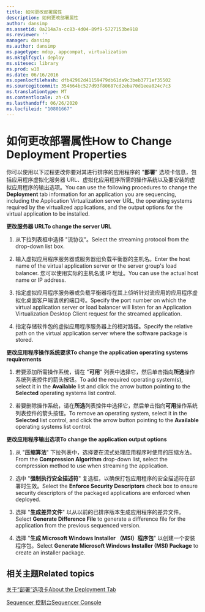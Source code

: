 ```yaml
---
title: 如何更改部署属性
description: 如何更改部署属性
author: dansimp
ms.assetid: 0a214a7a-cc83-4d04-89f9-5727153be918
ms.reviewer: ''
manager: dansimp
ms.author: dansimp
ms.pagetype: mdop, appcompat, virtualization
ms.mktglfcycl: deploy
ms.sitesec: library
ms.prod: w10
ms.date: 06/16/2016
ms.openlocfilehash: dfb42962d41159479db61da9c3beb3771ef35502
ms.sourcegitcommit: 354664bc527d93f80687cd2eba70d1eea024c7c3
ms.translationtype: MT
ms.contentlocale: zh-CN
ms.lasthandoff: 06/26/2020
ms.locfileid: "10801667"
---
```

# <span data-ttu-id="274e8-103">如何更改部署属性</span><span class="sxs-lookup"><span data-stu-id="274e8-103">How to Change Deployment Properties</span></span>


<span data-ttu-id="274e8-104">你可以使用以下过程更改你要对其进行排序的应用程序的 "**部署**" 选项卡信息，包括应用程序虚拟化服务器 URL、虚拟化应用程序所需的操作系统以及要安装的虚拟应用程序的输出选项。</span><span class="sxs-lookup"><span data-stu-id="274e8-104">You can use the following procedures to change the **Deployment** tab information for an application you are sequencing, including the Application Virtualization server URL, the operating systems required by the virtualized applications, and the output options for the virtual application to be installed.</span></span>

**<span data-ttu-id="274e8-105">更改服务器 URL</span><span class="sxs-lookup"><span data-stu-id="274e8-105">To change the server URL</span></span>**

1.  <span data-ttu-id="274e8-106">从下拉列表框中选择 "流协议"。</span><span class="sxs-lookup"><span data-stu-id="274e8-106">Select the streaming protocol from the drop-down list box.</span></span>

2.  <span data-ttu-id="274e8-107">输入虚拟应用程序服务器或服务器组负载平衡器的主机名。</span><span class="sxs-lookup"><span data-stu-id="274e8-107">Enter the host name of the virtual application server or the server group's load balancer.</span></span> <span data-ttu-id="274e8-108">您可以使用实际的主机名或 IP 地址。</span><span class="sxs-lookup"><span data-stu-id="274e8-108">You can use the actual host name or IP address.</span></span>

3.  <span data-ttu-id="274e8-109">指定虚拟应用程序服务器或负载平衡器将在其上侦听针对流应用的应用程序虚拟化桌面客户端请求的端口号。</span><span class="sxs-lookup"><span data-stu-id="274e8-109">Specify the port number on which the virtual application server or load balancer will listen for an Application Virtualization Desktop Client request for the streamed application.</span></span>

4.  <span data-ttu-id="274e8-110">指定存储软件包的虚拟应用程序服务器上的相对路径。</span><span class="sxs-lookup"><span data-stu-id="274e8-110">Specify the relative path on the virtual application server where the software package is stored.</span></span>

**<span data-ttu-id="274e8-111">更改应用程序操作系统要求</span><span class="sxs-lookup"><span data-stu-id="274e8-111">To change the application operating systems requirements</span></span>**

1.  <span data-ttu-id="274e8-112">若要添加所需操作系统，请在 "**可用**" 列表中选择它，然后单击指向**所选**操作系统列表控件的箭头按钮。</span><span class="sxs-lookup"><span data-stu-id="274e8-112">To add the required operating system(s), select it in the **Available** list and click the arrow button pointing to the **Selected** operating systems list control.</span></span>

2.  <span data-ttu-id="274e8-113">若要删除操作系统，请在**所选**列表控件中选择它，然后单击指向**可用**操作系统列表控件的箭头按钮。</span><span class="sxs-lookup"><span data-stu-id="274e8-113">To remove an operating system, select it in the **Selected** list control, and click the arrow button pointing to the **Available** operating systems list control.</span></span>

**<span data-ttu-id="274e8-114">更改应用程序输出选项</span><span class="sxs-lookup"><span data-stu-id="274e8-114">To change the application output options</span></span>**

1.  <span data-ttu-id="274e8-115">从 "**压缩算法**" 下拉列表中，选择要在流式处理应用程序时使用的压缩方法。</span><span class="sxs-lookup"><span data-stu-id="274e8-115">From the **Compression Algorithm** drop-down list, select the compression method to use when streaming the application.</span></span>

2.  <span data-ttu-id="274e8-116">选中 "**强制执行安全描述符**" 复选框，以确保打包应用程序的安全描述符在部署时生效。</span><span class="sxs-lookup"><span data-stu-id="274e8-116">Select the **Enforce Security Descriptors** check box to ensure security descriptors of the packaged applications are enforced when deployed.</span></span>

3.  <span data-ttu-id="274e8-117">选择 "**生成差异文件**" 以从以前的已排序版本生成应用程序的差异文件。</span><span class="sxs-lookup"><span data-stu-id="274e8-117">Select **Generate Difference File** to generate a difference file for the application from the previous sequenced version.</span></span>

4.  <span data-ttu-id="274e8-118">选择 "**生成 Microsoft Windows Installer （MSI）程序包**" 以创建一个安装程序包。</span><span class="sxs-lookup"><span data-stu-id="274e8-118">Select **Generate Microsoft Windows Installer (MSI) Package** to create an installer package.</span></span>

## <span data-ttu-id="274e8-119">相关主题</span><span class="sxs-lookup"><span data-stu-id="274e8-119">Related topics</span></span>


[<span data-ttu-id="274e8-120">关于“部署”选项卡</span><span class="sxs-lookup"><span data-stu-id="274e8-120">About the Deployment Tab</span></span>](about-the-deployment-tab.md)

[<span data-ttu-id="274e8-121">Sequencer 控制台</span><span class="sxs-lookup"><span data-stu-id="274e8-121">Sequencer Console</span></span>](sequencer-console.md)

 

 





